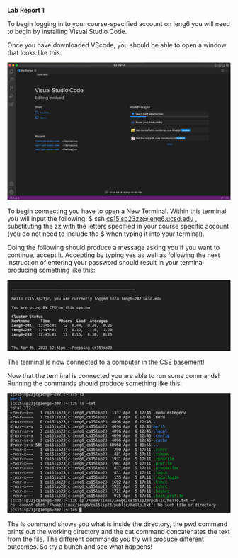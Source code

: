 **Lab Report 1**

To begin logging in to your course-specified account on ieng6 you will need to begin by installing Visual Studio Code. 

Once you have downloaded VScode, you should be able to open a window that looks like this:

![Image](Installing.png)

To begin connecting you have to open a New Terminal. Within this terminal you will input the following: $ ssh cs15lsp23zz@ieng6.ucsd.edu , substituting the zz with the letters specified in your course specific account (you do not need to include the $ when typing it into your terminal).

Doing the following should produce a message asking you if you want to continue, accept it. Accepting by typing yes as well as following the next instruction of entering your password should result in your terminal producing something like this: 

![Image](Connecting.png)

The terminal is now connected to a computer in the CSE basement!

Now that the terminal is connected you are able to run some commands! Running the commands should produce something like this:

![Image](Trying.png)

The ls command shows you what is inside the directory, the pwd command prints out the working directory and the cat command concatenates the text from the file. The different commands you try will produce different outcomes. So try a bunch and see what happens!

